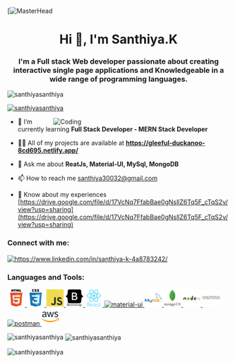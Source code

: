 [![MasterHead](https://dresma.ai/wp-content/uploads/2022/02/Engineering-Manager-MERN-Stack.gif)

<h1 align="center">Hi 👋, I'm Santhiya.K</h1>
<h3 align="center">I'm a Full stack Web developer passionate about creating interactive single page applications and Knowledgeable in a wide range of programming languages.</h3>

<p align="left"> <img src="https://komarev.com/ghpvc/?username=santhiyasanthiya&label=Profile%20views&color=0e75b6&style=flat" alt="santhiyasanthiya" /> </p>

<p align="left"> <a href="https://github.com/ryo-ma/github-profile-trophy"><img src="https://github-profile-trophy.vercel.app/?username=santhiyasanthiya" alt="santhiyasanthiya" /></a> </p>

<img align="right" alt="Coding" width="400" src= "https://user-images.githubusercontent.com/59734313/157189039-c09b3e38-9f42-42c0-ab54-14f1574190a7.gif">

- 🌱 I’m currently learning **Full Stack Developer - MERN Stack Developer**

- 👨‍💻 All of my projects are available at **https://gleeful-duckanoo-8cd695.netlify.app/**

- 💬 Ask me about **ReatJs, Material-UI, MySql, MongoDB**

- 📫 How to reach me [santhiya30032@gmail.com](santhiya30032@gmail.com)

- 📄 Know about my experiences [https://drive.google.com/file/d/17VcNq7FfabBae0gNsllZ6Tq5F_cTqS2v/view?usp=sharing](https://drive.google.com/file/d/17VcNq7FfabBae0gNsllZ6Tq5F_cTqS2v/view?usp=sharing)



<h3 align="left">Connect with me:</h3>
<p align="left">
<a href="https://linkedin.com/in/https://www.linkedin.com/in/santhiya-k-4a8783242/" target="blank"><img align="center" src="https://raw.githubusercontent.com/rahuldkjain/github-profile-readme-generator/master/src/images/icons/Social/linked-in-alt.svg" alt="https://www.linkedin.com/in/santhiya-k-4a8783242/" height="30" width="40" /></a>
</p>

<h3 align="left">Languages and Tools:</h3>

<p align="left"><a href="https://www.w3.org/html/" target="_blank" rel="noreferrer"> <img src="https://raw.githubusercontent.com/devicons/devicon/master/icons/html5/html5-original-wordmark.svg" alt="html5" width="40" height="40"/> </a> 
   <a href="https://www.w3schools.com/css/" target="_blank" rel="noreferrer"> <img src="https://raw.githubusercontent.com/devicons/devicon/master/icons/css3/css3-original-wordmark.svg" alt="css3" width="40" height="40"/> </a> 
  <a href="https://developer.mozilla.org/en-US/docs/Web/JavaScript" target="_blank" rel="noreferrer"> <img src="https://raw.githubusercontent.com/devicons/devicon/master/icons/javascript/javascript-original.svg" alt="javascript" width="40" height="40"/> </a>
   <a href="https://getbootstrap.com" target="_blank" rel="noreferrer"> <img src="https://raw.githubusercontent.com/devicons/devicon/master/icons/bootstrap/bootstrap-plain-wordmark.svg" alt="bootstrap" width="40" height="40"/> </a>
  <a href="https://reactjs.org/" target="_blank" rel="noreferrer"> <img src="https://raw.githubusercontent.com/devicons/devicon/master/icons/react/react-original-wordmark.svg" alt="react" width="40" height="40"/> </a>
<a href="https://mui.com" target="_blank" rel="noreferrer"> <img src="https://mui.com/static/logo.png" alt="material-ui" width="40" height="40"/> </a>
  <a href="https://www.mysql.com/" target="_blank" rel="noreferrer"> <img src="https://raw.githubusercontent.com/devicons/devicon/master/icons/mysql/mysql-original-wordmark.svg" alt="mysql" width="40" height="40"/> </a>
   <a href="https://www.mongodb.com/" target="_blank" rel="noreferrer"> <img src="https://raw.githubusercontent.com/devicons/devicon/master/icons/mongodb/mongodb-original-wordmark.svg" alt="mongodb" width="40" height="40"/> </a> 
   <a href="https://nodejs.org" target="_blank" rel="noreferrer"> <img src="https://raw.githubusercontent.com/devicons/devicon/master/icons/nodejs/nodejs-original-wordmark.svg" alt="nodejs" width="40" height="40"/> </a> 
   <a href="https://expressjs.com" target="_blank" rel="noreferrer"> <img src="https://raw.githubusercontent.com/devicons/devicon/master/icons/express/express-original-wordmark.svg" alt="express" width="40" height="40"/> </a>
  <a href="https://postman.com" target="_blank" rel="noreferrer"> <img src="https://www.vectorlogo.zone/logos/getpostman/getpostman-icon.svg" alt="postman" width="40" height="40"/> </a> 
   <a href="https://aws.amazon.com" target="_blank" rel="noreferrer"> <img src="https://raw.githubusercontent.com/devicons/devicon/master/icons/amazonwebservices/amazonwebservices-original-wordmark.svg" alt="aws" width="40" height="40"/> </a>

</p>

<p><img align="left" src="https://github-readme-stats.vercel.app/api/top-langs?username=santhiyasanthiya&show_icons=true&locale=en&layout=compact" alt="santhiyasanthiya" /></p>

<p>&nbsp;<img align="center" src="https://github-readme-stats.vercel.app/api?username=santhiyasanthiya&show_icons=true&locale=en" alt="santhiyasanthiya" /></p>

<p><img align="center" src="https://github-readme-streak-stats.herokuapp.com/?user=santhiyasanthiya&" alt="santhiyasanthiya" /></p>
